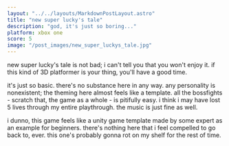 ```yaml
---
layout: "../../layouts/MarkdownPostLayout.astro"
title: "new super lucky's tale"
description: "god, it's just so boring..."
platform: xbox one
score: 5
image: "/post_images/new_super_luckys_tale.jpg"
---
```

new super lucky's tale is not bad; i can't tell you that you won't enjoy it. if this kind of 3D platformer is your thing, you'll have a good time.

it's just so basic. there's no substance here in any way. any personality is nonexistent; the theming here almost feels like a template. all the bossfights - scratch that, the game as a whole - is pitifully easy. i think i may have lost 5 lives through my entire playthrough. the music is just fine as well.

i dunno, this game feels like a unity game template made by some expert as an example for beginners. there's nothing here that i feel compelled to go back to, ever. this one's probably gonna rot on my shelf for the rest of time.